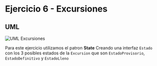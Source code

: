 # Ejercicio 6 - Excursiones
## UML
<p>
    <img src="UML%20Excursion.png" alt="UML Excursiones">
</p>

Para este ejercicio utilizamos el patron **State** Creando una interfaz `Estado` con los 3 posibles estados de la `Excursion` que son `EstadoProvisorio`, `EstadoDefinitivo` y `EstadoLleno`

